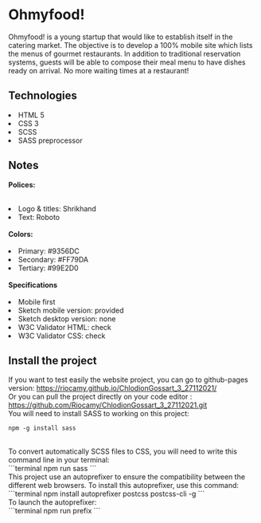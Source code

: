 # Ohmyfood!
<p>Ohmyfood! is a young startup that would like to establish itself in the catering market. The objective is to develop a 100% mobile site which lists the menus of gourmet restaurants. In addition to traditional reservation systems, guests will be able to compose their meal menu to have dishes ready on arrival. No more waiting times at a restaurant!</p>

## Technologies
<li>HTML 5</li>
<li>CSS 3</li>
<li>SCSS</li>
<li>SASS preprocessor</li>

## Notes
<span><strong>Polices:</strong></span><br>
<br>
<li>Logo & titles: Shrikhand</li>
<li>Text: Roboto</li>
<br>
<span><strong>Colors:</strong></span><br>
<br>
<li>Primary: #9356DC</li>
<li>Secondary: #FF79DA</li>
<li>Tertiary: #99E2D0</li>
<br>
<span><strong>Specifications</strong></span><br>
<br>
<li>Mobile first</li>
<li>Sketch mobile version: provided</li>
<li>Sketch desktop version: none</li>
<li>W3C Validator HTML: check</li>
<li>W3C Validator CSS: check</li>

## Install the project
If you want to test easily the website project, you can go to github-pages version: https://riocamy.github.io/ChlodionGossart_3_27112021/
<br>
Or you can pull the project directly on your code editor :<br>
https://github.com/Riocamy/ChlodionGossart_3_27112021.git
<br>
You will need to install SASS to working on this project:<br>
```terminal
npm -g install sass
```
<br>
To convert automatically SCSS files to CSS, you will need to write this command line in your terminal:<br>
```terminal
npm run sass
```
<br>
This project use an autoprefixer to ensure the compatibility between the different web browsers. To install this autoprefixer, use this command:<br>
```terminal
npm install autoprefixer postcss postcss-cli -g
```
<br>
To launch the autoprefixer:<br>
```terminal
npm run prefix
```




